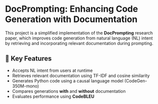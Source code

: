 # DocPrompting: Enhancing Code Generation with Documentation

This project is a simplified implementation of the **DocPrompting** research paper, which improves code generation from natural language (NL) intent by retrieving and incorporating relevant documentation during prompting.

## 🧠 Key Features

- Accepts NL intent from users at runtime
- Retrieves relevant documentation using TF-IDF and cosine similarity
- Generates Python code using a causal language model (CodeGen-350M-mono)
- Compares generations **with** and **without** documentation
- Evaluates performance using **CodeBLEU**
